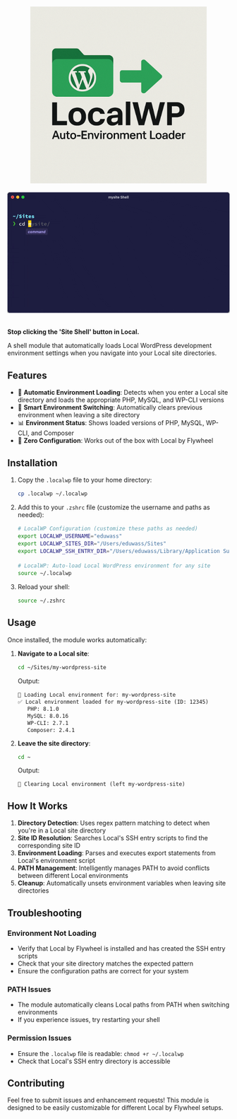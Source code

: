 <div align="center">
  <img width="400" src="logo.png" alt="LocalWP Auto-Environment Loader" />
</div>

<br />

<div align="center">
  <img src="demo.gif" alt="LocalWP Auto-Environment Loader" />
</div>

<br />

**Stop clicking the 'Site Shell' button in Local.**

A shell module that automatically loads Local WordPress development environment settings when you navigate into your Local site directories.


## Features

- 🚀 **Automatic Environment Loading**: Detects when you enter a Local site directory and loads the appropriate PHP, MySQL, and WP-CLI versions
- 🔄 **Smart Environment Switching**: Automatically clears previous environment when leaving a site directory
- 📊 **Environment Status**: Shows loaded versions of PHP, MySQL, WP-CLI, and Composer
- 🎯 **Zero Configuration**: Works out of the box with Local by Flywheel

## Installation

1. Copy the `.localwp` file to your home directory:
   ```bash
   cp .localwp ~/.localwp
   ```

2. Add this to your `.zshrc` file (customize the username and paths as needed):
   ```bash
   # LocalWP Configuration (customize these paths as needed)
   export LOCALWP_USERNAME="eduwass"
   export LOCALWP_SITES_DIR="/Users/eduwass/Sites"
   export LOCALWP_SSH_ENTRY_DIR="/Users/eduwass/Library/Application Support/Local/ssh-entry"

   # LocalWP: Auto-load Local WordPress environment for any site
   source ~/.localwp
   ```

3. Reload your shell:
   ```bash
   source ~/.zshrc
   ```

## Usage

Once installed, the module works automatically:

1. **Navigate to a Local site**:
   ```bash
   cd ~/Sites/my-wordpress-site
   ```
   
   Output:
   ```
   🚀 Loading Local environment for: my-wordpress-site
   ✅ Local environment loaded for my-wordpress-site (ID: 12345)
      PHP: 8.1.0
      MySQL: 8.0.16
      WP-CLI: 2.7.1
      Composer: 2.4.1
   ```

2. **Leave the site directory**:
   ```bash
   cd ~
   ```
   
   Output:
   ```
   🔄 Clearing Local environment (left my-wordpress-site)
   ```

## How It Works

1. **Directory Detection**: Uses regex pattern matching to detect when you're in a Local site directory
2. **Site ID Resolution**: Searches Local's SSH entry scripts to find the corresponding site ID
3. **Environment Loading**: Parses and executes export statements from Local's environment script
4. **PATH Management**: Intelligently manages PATH to avoid conflicts between different Local environments
5. **Cleanup**: Automatically unsets environment variables when leaving site directories

## Troubleshooting

### Environment Not Loading
- Verify that Local by Flywheel is installed and has created the SSH entry scripts
- Check that your site directory matches the expected pattern
- Ensure the configuration paths are correct for your system

### PATH Issues
- The module automatically cleans Local paths from PATH when switching environments
- If you experience issues, try restarting your shell

### Permission Issues
- Ensure the `.localwp` file is readable: `chmod +r ~/.localwp`
- Check that Local's SSH entry directory is accessible

## Contributing

Feel free to submit issues and enhancement requests! This module is designed to be easily customizable for different Local by Flywheel setups.